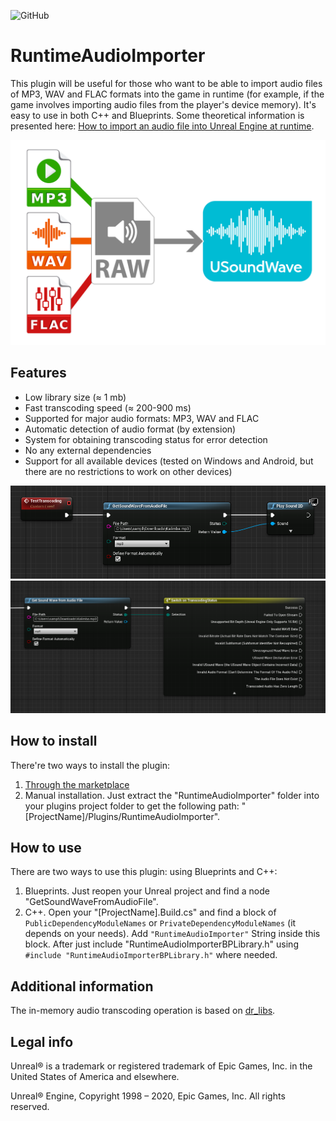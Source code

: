 ![GitHub](https://img.shields.io/github/license/Respirant/RuntimeAudioImporter)
# RuntimeAudioImporter
This plugin will be useful for those who want to be able to import audio files of MP3, WAV and FLAC formats into the game in runtime (for example, if the game involves importing audio files from the player's device memory). It's easy to use in both C++ and Blueprints.
Some theoretical information is presented here: [How to import an audio file into Unreal Engine at runtime](https://unreal.blog/how-to-import-an-audio-file-into-unreal-engine-at-runtime).

![Runtime Audio Importer Unreal Engine Plugin Logo](image/runtimeaudioimporter.png "RuntimeAudioImporter Unreal Engine Plugin Logo")

## Features
- Low library size (≈ 1 mb)
- Fast transcoding speed (≈ 200-900 ms)
- Supported for major audio formats: MP3, WAV and FLAC
- Automatic detection of audio format (by extension)
- System for obtaining transcoding status for error detection
- No any external dependencies
- Support for all available devices (tested on Windows and Android, but there are no restrictions to work on other devices)

![Runtime Audio Importer Unreal Engine Plugin Nodes 1](image/nodesexample1.png "RuntimeAudioImporter Unreal Engine Plugin Nodes 1")
![Runtime Audio Importer Unreal Engine Plugin Nodes 2](image/nodesexample2.png "RuntimeAudioImporter Unreal Engine Plugin Nodes 2")

## How to install
There're two ways to install the plugin:
1) [Through the marketplace](https://www.unrealengine.com/marketplace/product/runtime-audio-importer)
2) Manual installation. Just extract the "RuntimeAudioImporter" folder into your plugins project folder to get the following path: "[ProjectName]/Plugins/RuntimeAudioImporter".

## How to use
 There are two ways to use this plugin: using Blueprints and C++:
 1. Blueprints. Just reopen your Unreal project and find a node "GetSoundWaveFromAudioFile".
 2. C++. Open your "[ProjectName].Build.cs" and find a block of ` PublicDependencyModuleNames ` or ` PrivateDependencyModuleNames ` (it depends on your needs). Add `"RuntimeAudioImporter"` String inside this block. After just include "RuntimeAudioImporterBPLibrary.h" using ` #include "RuntimeAudioImporterBPLibrary.h" ` where needed.

## Additional information
The in-memory audio transcoding operation is based on [dr_libs](https://github.com/mackron/dr_libs).

## Legal info

Unreal® is a trademark or registered trademark of Epic Games, Inc. in the United States of America and elsewhere.

Unreal® Engine, Copyright 1998 – 2020, Epic Games, Inc. All rights reserved.
